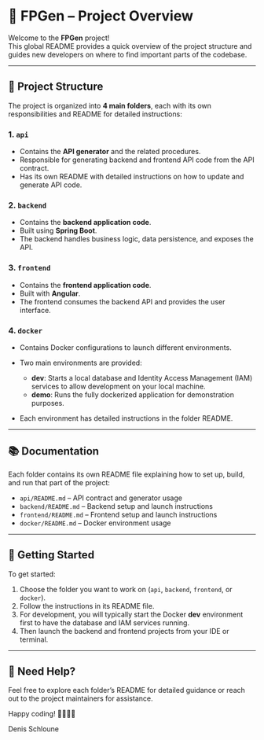 # 🧬 FPGen – Project Overview

Welcome to the **FPGen** project!  
This global README provides a quick overview of the project structure and guides new developers on where to find important parts of the codebase.

---

## 📁 Project Structure

The project is organized into **4 main folders**, each with its own responsibilities and README for detailed instructions:

### 1. `api`

- Contains the **API generator** and the related procedures.
- Responsible for generating backend and frontend API code from the API contract.
- Has its own README with detailed instructions on how to update and generate API code.

### 2. `backend`

- Contains the **backend application code**.
- Built using **Spring Boot**.
- The backend handles business logic, data persistence, and exposes the API.

### 3. `frontend`

- Contains the **frontend application code**.
- Built with **Angular**.
- The frontend consumes the backend API and provides the user interface.

### 4. `docker`

- Contains Docker configurations to launch different environments.
- Two main environments are provided:

    - **dev**: Starts a local database and Identity Access Management (IAM) services to allow development on your local machine.
    - **demo**: Runs the fully dockerized application for demonstration purposes.

- Each environment has detailed instructions in the folder README.

---

## 📚 Documentation

Each folder contains its own README file explaining how to set up, build, and run that part of the project:

- `api/README.md` – API contract and generator usage
- `backend/README.md` – Backend setup and launch instructions
- `frontend/README.md` – Frontend setup and launch instructions
- `docker/README.md` – Docker environment usage

---

## 🚀 Getting Started

To get started:

1. Choose the folder you want to work on (`api`, `backend`, `frontend`, or `docker`).
2. Follow the instructions in its README file.
3. For development, you will typically start the Docker **dev** environment first to have the database and IAM services running.
4. Then launch the backend and frontend projects from your IDE or terminal.

---

## 🙌 Need Help?

Feel free to explore each folder’s README for detailed guidance or reach out to the project maintainers for assistance.

Happy coding! 👩‍💻👨‍💻

Denis Schloune
